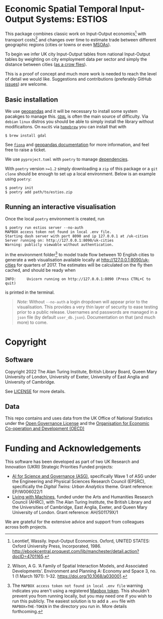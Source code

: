 # Economic Spatial Temporal Input-Output Systems: ESTIOS

This package combines classic work on Input-Output economics[^leontif] with transport costs[^wilson] and changes over time to estimate trade between different geographic regions (cities or towns or even [MSOAs](https://data.gov.uk/dataset/2cf1f346-2f74-4c06-bd4b-30d7e4df5ae7/middle-layer-super-output-area-msoa-boundaries)).

To begin we infer UK city Input-Output tables from national Input-Output tables by weighting on city employment data per sector and simply the distance between cities ([as a crow flies](https://en.wikipedia.org/wiki/As_the_crow_flies)).

This is a proof of concept and much more work is needed to reach the level of detail we would like. Suggestions and contributions (preferably GitHub [issues](https://github.com/griff-rees/estios/issues/new)) are welcome.

## Basic installation

We use [geopandas](https://geopandas.org/en/stable/) and it will be necessary to install some system pacakges to manage this. [`GDAL`](https://gdal.org/) is often the main source of difficulty. Via `debian` `linux` distros you should be able to simply install the library without modificaitons. On `macOS` via [`homebrew`](https://formulae.brew.sh/formula/gdal) you can install that with

```console
$ brew install gdal
```
See [`fiona`](https://fiona.readthedocs.io/en/latest/README.html#installation) and [geopandas documentation](https://geopandas.org/en/stable/getting_started/install.html#installing-with-pip) for more information, and feel free to raise a ticket.

We use `pyproject.toml` with `poetry` to manage [dependencies](https://python-poetry.org/docs/dependency-specification/).

With `poetry` version `>=1.2` simply downloading a `zip` of this package or a `git clone` should be enough to set up a local environment. Below is an example using `poetry`:

```console
$ poetry init
$ poetry add path/to/estios.zip
```

## Running an interactive visualisation

Once the local `poetry` environment is created, run

```console
$ poetry run estios server --no-auth
MAPBOX access token not found in local .env file.
Starting dash server with port 8090 and ip 127.0.0.1 at /uk-cities
Server running on: http://127.0.0.1:8090/uk-cities
Warning: publicly viewable without authentication.
```

in the environment folder[^mapbox] to model trade flow between 10 English cities to generate a web visualisation available locally at <http://127.0.0.1:8090/uk-cities> for quarters of 2017. The estimates will be calculated on the fly then cached, and should be ready when

```console
INFO:     Uvicorn running on http://127.0.0.1:8090 (Press CTRL+C to quit)
```

is printed in the terminal.

> *Note:* Without `--no-auth` a login dropdown will appear prior to the visualisation. This provides a very thin layer of security to ease testing prior to a public release. Usernames and passwords are managed in a `json` file (by default `user_db.json`). Documentation on that (and much more) to come.

# Copyright

## Software

Copyright 2022 The Alan Turing Institute, British Library Board, Queen Mary University of London, University of Exeter, University of East Anglia and University of Cambridge.

See [LICENSE](LICENSE) for more details.

## Data

This repo contains and uses data from the UK Office of National Statistics under the [Open Governance License](https://www.nationalarchives.gov.uk/doc/open-government-licence/version/3/) and the [Organisation for Economic Co-operation and Development (OECD)](https://www.oecd.org/termsandconditions/)

# Funding and Acknowledgements

This software has been developed as part of two UK Research and Innovation (UKRI) Strategic Priorities Funded projects:

- [AI for Science and Governance (ASG)](https://www.turing.ac.uk/research/asg), specifically Wave 1 of ASG under the Engineering and Physical Sciences Research Council (EPSRC), specifically the *Digital Twins: Urban Analytics* theme. Grant reference: EP/W006022/1
- [Living with Machines](https://livingwithmachines.ac.uk), funded under the Arts and Humanities Research Council (AHRC), with The Alan Turing Institute, the British Library and the Universities of Cambridge, East Anglia, Exeter, and Queen Mary University of London. Grant reference: AH/S01179X/1

We are grateful for the extensive advice and support from colleagues across both projects.

[^leontif]: Leontief, Wassily. Input-Output Economics. Oxford, UNITED STATES: Oxford University Press, Incorporated, 1986. http://ebookcentral.proquest.com/lib/manchester/detail.action?docID=4701165.

[^wilson]: Wilson, A G. ‘A Family of Spatial Interaction Models, and Associated Developments’. Environment and Planning A: Economy and Space 3, no. 1 (1 March 1971): 1–32. https://doi.org/10.1068/a030001.

[^mapbox]: The `MAPBOX access token not found in local .env file` warning indicates you aren't using a registered [Mapbox token](https://docs.mapbox.com/help/getting-started/access-tokens/). This shouldn't prevent you from running locally, but you may need one if you wish to run this publicly. The easiest solution is to add a `.env` file with `MAPBOX=THE-TOKEN` in the directory you run in. More details forthcoming.
